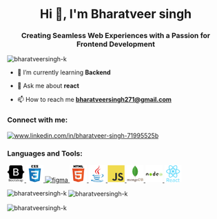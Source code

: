  
 <h1 align="center">Hi 👋, I'm Bharatveer singh</h1>
<h3 align="center">Creating Seamless Web Experiences with a Passion for Frontend Development</h3>

<p align="left"> <img src="https://komarev.com/ghpvc/?username=bharatveersingh-k&label=Profile%20views&color=0e75b6&style=flat" alt="bharatveersingh-k" /> </p>

- 🌱 I’m currently learning **Backend**

- 💬 Ask me about **react**

- 📫 How to reach me **bharatveersingh271@gmail.com**

<h3 align="left">Connect with me:</h3>
<p align="left">
<a href="https://linkedin.com/in/www.linkedin.com/in/bharatveer-singh-71995525b" target="blank"><img align="center" src="https://raw.githubusercontent.com/rahuldkjain/github-profile-readme-generator/master/src/images/icons/Social/linked-in-alt.svg" alt="www.linkedin.com/in/bharatveer-singh-71995525b" height="30" width="40" /></a>
</p>

<h3 align="left">Languages and Tools:</h3>
<p align="left"> <a href="https://getbootstrap.com" target="_blank" rel="noreferrer"> <img src="https://raw.githubusercontent.com/devicons/devicon/master/icons/bootstrap/bootstrap-plain-wordmark.svg" alt="bootstrap" width="40" height="40"/> </a> <a href="https://www.w3schools.com/css/" target="_blank" rel="noreferrer"> <img src="https://raw.githubusercontent.com/devicons/devicon/master/icons/css3/css3-original-wordmark.svg" alt="css3" width="40" height="40"/> </a> <a href="https://www.figma.com/" target="_blank" rel="noreferrer"> <img src="https://www.vectorlogo.zone/logos/figma/figma-icon.svg" alt="figma" width="40" height="40"/> </a> <a href="https://www.w3.org/html/" target="_blank" rel="noreferrer"> <img src="https://raw.githubusercontent.com/devicons/devicon/master/icons/html5/html5-original-wordmark.svg" alt="html5" width="40" height="40"/> </a> <a href="https://www.java.com" target="_blank" rel="noreferrer"> <img src="https://raw.githubusercontent.com/devicons/devicon/master/icons/java/java-original.svg" alt="java" width="40" height="40"/> </a> <a href="https://developer.mozilla.org/en-US/docs/Web/JavaScript" target="_blank" rel="noreferrer"> <img src="https://raw.githubusercontent.com/devicons/devicon/master/icons/javascript/javascript-original.svg" alt="javascript" width="40" height="40"/> </a> <a href="https://www.mongodb.com/" target="_blank" rel="noreferrer"> <img src="https://raw.githubusercontent.com/devicons/devicon/master/icons/mongodb/mongodb-original-wordmark.svg" alt="mongodb" width="40" height="40"/> </a> <a href="https://nodejs.org" target="_blank" rel="noreferrer"> <img src="https://raw.githubusercontent.com/devicons/devicon/master/icons/nodejs/nodejs-original-wordmark.svg" alt="nodejs" width="40" height="40"/> </a> <a href="https://reactjs.org/" target="_blank" rel="noreferrer"> <img src="https://raw.githubusercontent.com/devicons/devicon/master/icons/react/react-original-wordmark.svg" alt="react" width="40" height="40"/> </a> </p>

<p><img align="left" src="https://github-readme-stats.vercel.app/api/top-langs?username=bharatveersingh-k&show_icons=true&locale=en&layout=compact" alt="bharatveersingh-k" /></p>

<p>&nbsp;<img align="center" src="https://github-readme-stats.vercel.app/api?username=bharatveersingh-k&show_icons=true&locale=en" alt="bharatveersingh-k" /></p>

<p><img align="center" src="https://github-readme-streak-stats.herokuapp.com/?user=bharatveersingh-k&" alt="bharatveersingh-k" /></p>
